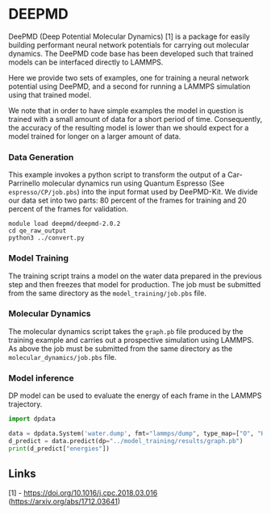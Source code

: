 # DEEPMD

DeePMD (Deep Potential Molecular Dynamics) [1] is a package for easily building
performant neural network potentials for carrying out molecular dynamics. The
DeePMD code base has been developed such that trained models can be interfaced
directly to LAMMPS.

Here we provide two sets of examples, one for training a neural network
potential using DeePMD, and a second for running a LAMMPS simulation using that
trained model.

We note that in order to have simple examples the model in question is trained
with a small amount of data for a short period of time. Consequently, the
accuracy of the resulting model is lower than we should expect for a model
trained for longer on a larger amount of data.


### Data Generation

This example invokes a python script to transform the output of a Car-Parrinello
molecular dynamics run using Quantum Espresso (See `espresso/CP/job.pbs`) into
the input format used by DeePMD-Kit. We divide our data set into two parts: 80
percent of the frames for training and 20 percent of the frames for validation.

```
module load deepmd/deepmd-2.0.2
cd qe_raw_output
python3 ../convert.py
```

### Model Training

The training script trains a model on the water data prepared in the previous
step and then freezes that model for production. The job must be submitted from
the same directory as the `model_training/job.pbs` file.


### Molecular Dynamics

The molecular dynamics script takes the `graph.pb` file produced by the training
example and carries out a prospective simulation using LAMMPS. As above the job
must be submitted from the same directory as the `molecular_dynamics/job.pbs`
file.


### Model inference

DP model can be used to evaluate the energy of each frame in the LAMMPS
trajectory.

```py
import dpdata

data = dpdata.System('water.dump', fmt="lammps/dump", type_map=["O", "H"])
d_predict = data.predict(dp="../model_training/results/graph.pb")
print(d_predict["energies"])
```


## Links

[1] - https://doi.org/10.1016/j.cpc.2018.03.016 (https://arxiv.org/abs/1712.03641)
